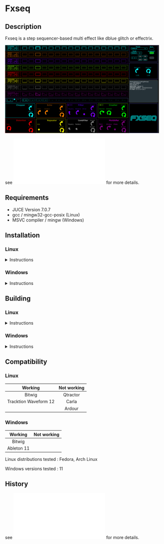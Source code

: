 # Fxseq

## Description
Fxseq is a step sequencer-based multi effect like dblue glitch or effectrix.

![alt text](Ressources/images/GUI.png)

see ![DOCUMENTATION](DOCUMENTATION.md) for more details.

## Requirements
 - JUCE Version 7.0.7
 - gcc / mingw32-gcc-posix (Linux)
 - MSVC compiler / mingw (Windows)

## Installation
### Linux
<details>
  <summary> Instructions </summary>
  
 - get the pre-built **.vst3** folder in **Releases** or build it (see below).
 - put it in your VST3 folder
 - run the script `./Ressources/scripts/copy_plugin_data_linux.sh`

The plugin data is in **${HOME}/.ssabug/fxseq**
 </details>

### Windows
<details>
  <summary> Instructions </summary>

 - get the pre-built **.vst3** folder in **Releases** or build it (see below).
 - put it in your VST3 folder
 - run the script `.\Ressources\scripts\copy_plugin_data_windows.cmd`

 The plugin data is in **%HomePath%\ssabug\fxseq**
 </details>

## Building 
### Linux
<details>
  <summary> Instructions </summary>

 - git clone the repo or get a release zip. Extract if necessary.
 - in the created folder `fxseq`, open the file **fxseq.jucer** with JUCE Projucer
 - generate the project for your IDE or Linux Makefile
 - build in a IDE or, in a terminal, run `cd Builds/LinuxMakefile/ && make`
 - if manually built, the VST3 folder will be in the  **Builds/LinuxMakefile/build** directory
 </details>

 ### Windows
 <details>
  <summary> Instructions </summary>

 - git clone the repo or get a release zip. Extract if necessary.
 - in the created folder `fxseq`, open the file **fxseq.jucer** with JUCE Projucer
 - generate the project for your IDE and build
 </details>

## Compatibility
### Linux  
|**Working**           |  **Not working**      |
|:--------------------:|:---------------------:|
|Bitwig                | Qtractor              |
|Tracktion Waveform 12 | Carla                 |
|                      | Ardour                |
### Windows
|**Working**           |  **Not working**      |
|:--------------------:|:---------------------:| 
| Bitwig               |                       |
| Ableton 11           |                       |

Linux distributions tested : Fedora, Arch Linux

Windows versions tested : 11

## History
see ![HISTORY](HISTORY.md) for more details.
